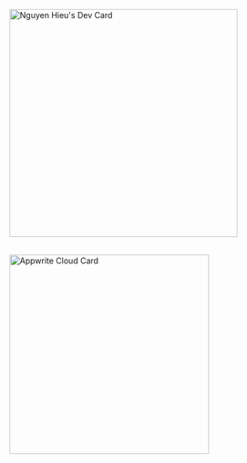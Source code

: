 
<!--
**Mhieu100/Mhieu100** is a ✨ _special_ ✨ repository because its `README.md` (this file) appears on your GitHub profile.

Here are some ideas to get you started:

- 🔭 I’m currently working on ...
- 🌱 I’m currently learning ...
- 👯 I’m looking to collaborate on ...
- 🤔 I’m looking for help with ...
- 💬 Ask me about ...
- 📫 How to reach me: ...
- 😄 Pronouns: ...
- ⚡ Fun fact: ...
-->


<a href="https://app.daily.dev/mhieu100"><img src="https://api.daily.dev/devcards/2365da53ae554e2791f94366acde978e.png?r=s5j" width="400" alt="Nguyen Hieu's Dev Card"/></a>

<br/>

<a href="https://cloud.appwrite.io/card/64513baa310796428b9e">
	<img width="350" src="https://cloud.appwrite.io/v1/cards/cloud?userId=64513baa310796428b9e" alt="Appwrite Cloud Card" />
</a>

